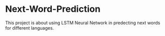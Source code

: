 # Next-Word-Prediction

This project is about using LSTM Neural Network in predecting next words for different languages.


